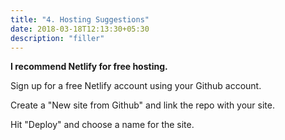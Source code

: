 ```yaml
---
title: "4. Hosting Suggestions"
date: 2018-03-18T12:13:30+05:30
description: "filler"
---
```

  

**I recommend Netlify for free hosting.**

Sign up for a free Netlify account using your Github account.

Create a "New site from Github" and link the repo with your site.

Hit "Deploy" and choose a name for the site.

